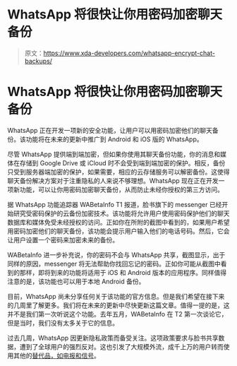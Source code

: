 # WhatsApp 将很快让你用密码加密聊天备份

> 原文：<https://www.xda-developers.com/whatsapp-encrypt-chat-backups/>

# WhatsApp 将很快让你用密码加密聊天备份

WhatsApp 正在开发一项新的安全功能，让用户可以用密码加密他们的聊天备份。该功能将在未来的更新中推广到 Android 和 iOS 版的 WhatsApp。

尽管 WhatsApp 提供端到端加密，但如果你使用其聊天备份功能，你的消息和媒体在存储到 Google Drive 或 iCloud 时不会受到端到端加密的保护。相反，备份只受到服务器端加密的保护，如果需要，相应的云存储服务可以解密备份。这使得聊天备份解决方案对于注重隐私的人来说不够理想。WhatsApp 现在正在开发一项新功能，可以让你用密码加密聊天备份，从而防止未经你授权的第三方访问。

据 WhatsApp 功能追踪器 WABetaInfo T1 报道，脸书旗下的 messenger 已经开始研究受密码保护的云备份加密技术。该功能将允许用户使用密码保护他们的聊天数据库和媒体免受未经授权的访问。正如你在所附的截图中看到的，如果用户希望用密码加密他们的聊天备份，该功能会提示用户输入他们的电话号码。然后，它会让用户设置一个密码来加密未来的备份。

WABetaInfo 进一步补充说，你的密码不会与 WhatsApp 共享，截图显示，出于同样的原因，messenger 将无法帮助你找回忘记的密码。正如你可能从截图中看到的那样，即将到来的功能将适用于 iOS 和 Android 版本的应用程序。同样值得注意的是，该功能也可以用于本地 Android 备份。

目前，WhatsApp 尚未分享任何关于该功能的官方信息。但是我们希望在接下来的几周里了解更多。我们将在未来的更新中尽快更新这篇文章。值得一提的是，这并不是我们第一次听说这个功能。去年五月，WABetaInfo 在 T2 第一次谈论它，但是当时，我们没有太多关于它的信息。

过去几周，WhatsApp 因更新隐私政策而备受关注。这项政策要求与脸书共享数据，遭到了全球用户的强烈反对。这也引发了大规模外流，成千上万的用户转而使用其他的[替代品，如电报和信号](https://www.xda-developers.com/best-whatsapp-alternatives/)。
